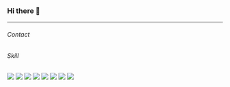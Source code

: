 ### Hi there 👋
--------------------
<!--
**yewon830/yewon830** is a ✨ _special_ ✨ repository because its `README.md` (this file) appears on your GitHub profile.

Here are some ideas to get you started:

- 🔭 I’m currently working on ...
- 🌱 I’m currently learning ...
- 👯 I’m looking to collaborate on ...
- 🤔 I’m looking for help with ...
- 💬 Ask me about ...
- 📫 How to reach me: ...
- 😄 Pronouns: ...
- ⚡ Fun fact: ...
-->
###### Contact

###### Skill
<img src="https://img.shields.io/badge/HTML-E34F26?style=for-the-badge&logo=html5&logoColor=000000"/>
<img src="https://img.shields.io/badge/JavaScript-F7DF1E?style=for-the-badge&logo=javascript&logoColor=000000"/>
<img src="https://img.shields.io/badge/Python-3776AB?style=for-the-badge&logo=python&logoColor=000000"/>
<img src="https://img.shields.io/badge/Django-092E20?style=for-the-badge&logo=django&logoColor=FFFFFF"/>
<img src="https://img.shields.io/badge/CSS-1572B6?style=for-the-badge&logo=css3&logoColor=FFFFFF"/>
<img src="https://img.shields.io/badge/Vue.js-4FC08D?style=for-the-badge&logo=vuedotjs&logoColor=000000"/>
<img src="https://img.shields.io/badge/Jirasoftware-0052CC?style=for-the-badge&logo=jirasoftware&logoColor=000000"/>
<img src="https://img.shields.io/badge/git-F05032?style=for-the-badge&logo=git&logoColor=000000"/>

